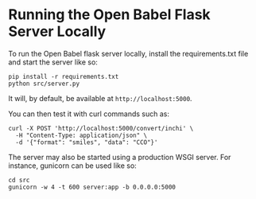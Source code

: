 Running the Open Babel Flask Server Locally
===========================================

To run the Open Babel flask server locally, install the
requirements.txt file and start the server like so:
```
pip install -r requirements.txt
python src/server.py
```

It will, by default, be available at `http://localhost:5000`.

You can then test it with curl commands such as:
```
curl -X POST 'http://localhost:5000/convert/inchi' \
  -H "Content-Type: application/json" \
  -d '{"format": "smiles", "data": "CCO"}'
```

The server may also be started using a production WSGI server. For
instance, gunicorn can be used like so:
```
cd src
gunicorn -w 4 -t 600 server:app -b 0.0.0.0:5000
```